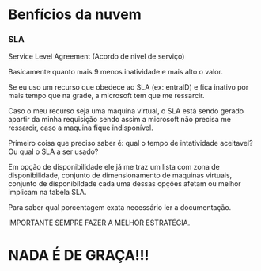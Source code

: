
# Benfícios da nuvem

### SLA 
Service Level Agreement (Acordo de nivel de serviço)

Basicamente quanto mais 9 menos inatividade e mais alto o valor.

Se eu uso um recurso que obedece ao SLA (ex: entraID) e fica inativo por mais tempo que na grade, a microsoft tem que me ressarcir.

Caso o meu recurso seja uma maquina virtual, o SLA está sendo gerado apartir da minha requisição sendo assim a microsoft não precisa me ressarcir, caso a maquina fique indisponível.

Primeiro coisa que preciso saber é: qual o tempo de intatividade aceitavel? Ou qual o SLA a ser usado?

Em opção de disponibilidade ele já me traz um lista com zona de disponibilidade, conjunto de dimensionamento de maquinas virtuais, conjunto de disponibildade cada uma dessas opções afetam ou melhor implicam na tabela SLA.

Para saber qual porcentagem exata necessário ler a documentação.

IMPORTANTE SEMPRE FAZER A MELHOR ESTRATÉGIA.

# NADA É DE GRAÇA!!!